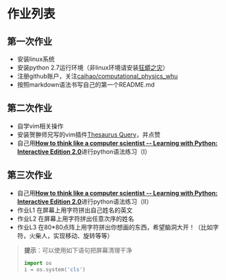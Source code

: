 # 作业列表

## 第一次作业
- 安装linux系统
- 安装python 2.7运行环境（非linux环境请安装[狂蟒之灾](https://www.continuum.io/)）
- 注册github账户，关注[caihao/computational_physics_whu](https://github.com/caihao/computational_physics_whu)
- 按照markdown语法书写自己的第一个README.md

## 第二次作业
- 自学vim相关操作
- 安装贺翀师兄写的vim插件[Thesaurus Query](https://github.com/Ron89/thesaurus_query.vim)，并点赞
- 自己用[**How to think like a computer scientist -- Learning with Python: Interactive Edition 2.0**](http://interactivepython.org/runestone/static/thinkcspy/index.html)进行python语法练习（I）

## 第三次作业
- 自己用[**How to think like a computer scientist -- Learning with Python: Interactive Edition 2.0**](http://interactivepython.org/runestone/static/thinkcspy/index.html)进行python语法练习（II）
- 作业L1 在屏幕上用字符拼出自己姓名的英文
- 作业L2 在屏幕上用字符拼出任意次序的姓名
- 作业L3 在80*80点阵上用字符拼出你想画的东西，希望脑洞大开！（比如字符，火柴人，实现移动、旋转等等）

> **提示**：可以使用如下语句把屏幕清理干净
> ```python
> import os
> i = os.system('cls')
> ```
